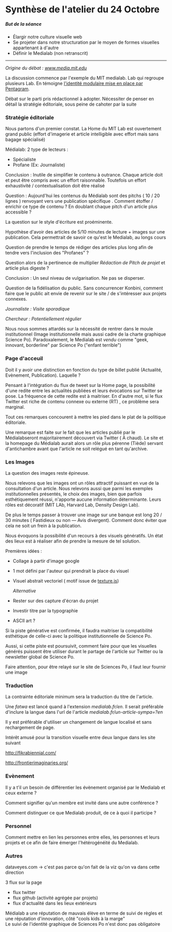 # Synthèse de l'atelier du 24 Octobre

##### But de la séance
+ Élargir notre culture visuelle web
+ Se projeter dans notre structuration par le moyen de formes visuelles appartenant à d'autre
+ Définir le Medialab (non retranscrit)

***

*Origine du débat : www.media.mit.edu*

La discussion commence par l'exemple du MIT medialab. Lab qui regroupe plusieurs Lab. En témoigne [l'identité modulaire mise en place par Pentagram](https://www.pentagram.com/work/mit-media-lab). 

Débat sur le parti pris rédactionnel à adopter. Nécessiter de penser en détail la stratégie éditoriale, sous peine de cahoter par la suite

### Stratégie éditoriale 

Nous partons d'un premier constat. La Home du MIT Lab est ouvertement grand public (effort d'imagerie et article intelligible avec effort mais sans bagage spécialisé) 

Médialab: 2 type de lecteurs :

- Spécialiste
- Profane (Ex:  Journaliste) 

Conclusion : Inutile de simplifier le contenu à outrance. Chaque article doit et peut être compris avec un effort raisonnable. Toutefois un effort exhaustivité / contextualisation doit être réalisé

Question : Aujourd'hui les contenus du Médialab sont des pitchs ( 10 / 20 lignes ) renvoyant vers une publication spécifique . Comment étoffer / enrichir ce type de contenu ?  En doublant chaque pitch d'un article plus accessible ?

La question sur le style d'écriture est proéminente.

Hypothèse d'avoir des articles de 5/10 minutes de lecture + images sur une publication. Cela permettrait de savoir ce qu'est le Medialab, au longs cours

Question de prendre le temps de rédiger des articles plus long afin de tendre vers l'inclusion des "Profanes" ? 

Question alors de la pertinence de multiplier *Rédaction de Pitch de projet* et article plus digeste ? 

Conclusion :  Un seul niveau de vulgarisation. Ne pas se disperser.

Question de la fidélisation du public. Sans concurrencer Konbini, comment faire que le public ait envie de revenir sur le site / de s'intéresser aux projets connexes.

*Journaliste : Visite sporadique*

*Chercheur : Potentiellement régulier*

Nous nous sommes attardés sur la nécessité de rentrer dans le moule institutionnel (Image institutionnelle mais aussi cadre de la charte graphique Science Po). Paradoxalement, le Medialab est *vendu* comme "geek, innovant, borderline" par Science Po ("enfant terrible")

### Page d'acceuil

Doit il y avoir une distinction en fonction du type de billet publié (Actualité, Evènement, Publication). Laquelle ? 

Pensant à l'intégration du flux de tweet sur la Home page, la possibilité d'une redite entre les actualités publiées et leurs évocations sur Twitter se pose. La fréquence de cette redite est à maitriser. En d'autre mot, si le flux Twitter est riche de contenu connexe ou externe (RT) , ce problème sera marginal.

Tout ces remarques concourent à mettre les pied dans le plat de la politique éditoriale.

Une remarque est faite sur le fait que les articles publié par le Médialabseront majoritairement découvert via Twitter ( À chaud). Le site et la homepage du Médialab aurait alors un rôle plus pérenne (Tiède) servant d'antichambre avant que l'article ne soit relégué en tant qu'archive.

### Les Images 

La question des images reste épineuse.

Nous relevons que les images ont un rôles attractif puissant en vue de la consultation d'un article. Nous relevons aussi que parmi les exemples institutionnelles présentés, le choix des images, bien que parfois esthétiquement réussi, n'apporte aucune information déterminante. Leurs rôles est décoratif (MIT LAb, Harvard Lab, Density Design Lab).

De plus le temps passer à trouver une image sur une banque est long 20 / 30 minutes ( Fastidieux ou non — Avis divergent).  Comment donc éviter que cela ne soit un frein à la publication.

Nous évoquons la possibilité d'un recours à des visuels génératifs. Un état des lieux est à réaliser afin de prendre la mesure de tel solution. 

Premières idées :

- Collage à partir d'image google

- 1 mot défini par l'auteur qui prendrait la place du visuel

- Visuel abstrait vectoriel ( motif issue de [texture.js](http://riccardoscalco.github.io/textures/))

  *Alternative*

- Rester sur des capture d'écran du projet

- Investir titre par la typographie

- ASCII art ?

Si la piste générative est confirmée, il faudra maitriser la compatibilité esthétique de celle-ci avec la politique institutionnelle de Science Po.

Aussi, si cette piste est poursuivit, comment faire pour que les visuelles générés puissent être utiliser durant le partage de l'article sur Twitter ou la newsletter global de Science Po.

Faire attention, pour être relayé sur le site de Sciences Po, il faut leur fournir une image


### Traduction

La contrainte éditoriale minimum sera la traduction du titre de l'article.

Une *fatwa* est lancé quand à l'extension *medialab.fr/en*. Il serait préférable d'inclure la langue dans l'url de l'article  *medialab.fr/un-article-sympa=?en*

Il y est préférable d'utiliser un changement de langue localisé et sans rechargement de page.

Intérêt amusé pour la transition visuelle entre deux langue dans les site suivant

http://fikrabiennial.com/

http://frontierimaginaries.org/

### Evènement

Il y a t'il un besoin de différentier les évènement organisé par le Medialab et ceux externe ?

Comment signifier qu'un membre est invité dans une autre conférence ?

Comment distinguer ce que Medialab produit, de ce à quoi il participe ?

### Personnel

Comment mettre en lien les personnes entre elles, les personnes et leurs projets et ce afin de faire émerger l'hétérogénéité du Medialab.


### Autres

dataveyes.com → c'est pas parce qu'on fait de la viz qu'on va dans cette direction


3 flux sur la page
- flux twitter
- flux github (activité agrégée par projets)
- flux d'actualité dans les lieux extérieurs

Médialab a une réputation de mauvais élève en terme de suivi de règles et une réputation d'innovation, côté "cools kids à la marge"  
Le suivi de l'identité graphique de Sciences Po n'est donc pas obligatoire
